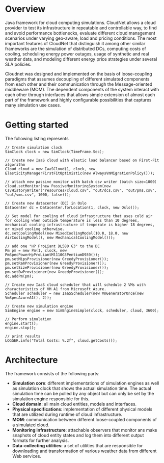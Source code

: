 # Overview
Java framework for cloud computing simulations. CloudNet allows a cloud provider to test its infrastructure in repeatable and controllable way, to find and avoid performance bottlenecks, evaluate different cloud management scenarios under varying geo-aware, load and pricing conditions. The most important features of CloudNet that distinguish it among other similar frameworks are the simulation of distributed DCs, computing costs of cooling, scheduling energy power outages, usage of synthetic and real weather data, and modeling different energy price strategies under several SLA policies. 

Cloudnet was designed and implemented on the basis of loose-coupling paradigms that assumes decoupling of different simulated components from each other and their communication through the Message-oriented middleware (MOM). The dependent components of the system interact with each other through interfaces that allows simple extension of almost each part of the framework and highly configurable possibilities that captures many simulation use cases.

# Getting started
The following listing represents 
```
// Create simulation clock
SimClock clock = new SimClock(TimeFrame.Sec);

// Create new IaaS cloud with elastic load balancer based on First-Fit algorithm
Cloud cloud = new IaaSCloud(1, clock, new ElasticityManagerFirstFitOptimistic(new AlwaysVmMigrationPolicy()));

// attach new passive monitor with batch csv writer (batch size=1000)
cloud.setMonitor(new PassiveMonitoringSystem(new CsvHistoryWriter("resources/cloud.csv", "out/dcs.csv", "out/pms.csv", "out/vms.csv", 1000, false)));

// Create new datacenter (DC) in Oslo
Datacenter dc = Datacenter.forLocation(1, clock, new Oslo());

// Set model for cooling of cloud infrastructure that uses cold air for cooling when outside temperature is less than 10 degrees, mechanical cooling infrastructure if temperate is higher 18 degrees, or mixed cooling otherwise.
dc.setCoolingModel(new MixedCoolingModel(10.0, 18.0, new AirCoolingModel(), new MechanicalCoolingModel()));

// add one "HP ProLiant DL580 G3" to the DC
Pm pm = new Pm(1, clock, new PmSpecPowerHpProLiantMl110G3PentiumD930());
pm.setMipsProvisioner(new GreedyProvisioner());
pm.setRamProvisioner(new GreedyProvisioner());
pm.setSizeProvisioner(new GreedyProvisioner());
pm.setBwProvisioner(new GreedyProvisioner());
dc.addPm(pm);

// Create new IaaS cloud scheduler that will schedule 2 VMs with characteristics of VM A1 from Microsoft Azure.
Scheduler scheduler = new IaaSScheduler(new VmGeneratorOnce(new VmSpecAzureA1(), 2));

// Create new simulation engine 
SimEngine engine = new SimEngineSimple(clock, scheduler, cloud, 3600);

// Perform simulation
engine.start();
engine.stop();

// print results
LOGGER.info("Total Costs: %.2f", cloud.getCosts());
``` 

# Architecture
The framework consists of the following parts: 
* **Simulation core**: different implementations of simulation engines as well as simulation clock that shows the actual simulation time. The actual simulation time can be polled by any object but can only be set by the simulation engine responsible for this.
* **Cloud domain**: all main cloud entities, models and interfaces.
* **Physical specifications**: implementation of different physical models that are utilized during runtime of cloud infrastructure.
* **MOM**: communication between different loose-coupled components of a simulated cloud.
* **Monitoring infrastructure**: attachable observers that monitor ans make snaphots of cloud entity states and log them into different output formats for further analysis.
* **Data-collecting utilities**: a set of utilities that are responsible for downloading and transformation of various weather data from different Web services.